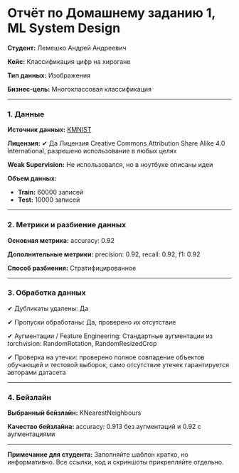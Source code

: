 # Отчёт по Домашнему заданию 1, ML System Design


**Студент:** Лемешко Андрей Андреевич

**Кейс:** Классификация цифр на хирогане

**Тип данных:** Изображения

**Бизнес-цель:** Многоклассовая классификация

---

### **1. Данные**

**Источник данных:** [KMNIST](https://github.com/rois-codh/kmnist)

**Лицензия:** ✔ Да Лицензия Creative Commons Attribution Share Alike 4.0 International, разрешено использование в любых целях

**Weak Supervision:** Не использовался, но в ноутбуке описаны идеи

**Объем данных:**

- **Train:** 60000 записей
- **Test:** 10000 записей

---

### **2. Метрики и разбиение данных**

**Основная метрика:** accuracy: 0.92

**Дополнительные метрики:** precision: 0.92, recall: 0.92, f1: 0.92

**Способ разбиения:** Стратифицированное

---

### **3. Обработка данных**

✔ Дубликаты удалены: Да

✔ Пропуски обработаны: Да, проверено их отсутствие

✔ Аугментации / Feature Engineering: Стандартные аугментации из torchvision: RandomRotation, RandomResizedCrop

✔ Проверка на утечки: проверено полное совпадение объектов обучающей и тестовой выборок, само отсутствие утечек гарантируется авторами датасета

---

### **4. Бейзлайн**

**Выбранный бейзлайн:** KNearestNeighbours

**Качество бейзлайна:** accuracy: 0.913 без аугментаций и 0.92 с аугментациями


---


**Примечание для студента:** Заполняйте шаблон кратко, но информативно. Все ссылки, код и скриншоты прикрепляйте отдельно.